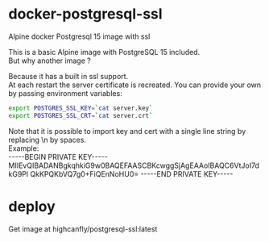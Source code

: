 # docker-postgresql-ssl
Alpine docker Postgresql 15 image with ssl

This is a basic Alpine image with PostgreSQL 15 included.  
But why another image ?  

Because it has a built in ssl support.  
At each restart the server certificate is recreated.  You can provide your own by passing environment variables:  
```sh
export POSTGRES_SSL_KEY=`cat server.key`
export POSTGRES_SSL_CRT=`cat server.crt`
```
Note that it is possible to import key and cert with a single line string by replacing \n by spaces.  
Example:  
-----BEGIN PRIVATE KEY----- MIIEvQIBADANBgkqhkiG9w0BAQEFAASCBKcwggSjAgEAAoIBAQC6VtJoI7dkG9Pl QkKPQKbVQ7g0+FiQEnNoHU0= -----END PRIVATE KEY-----

# deploy
Get image at highcanfly/postgresql-ssl:latest